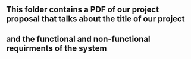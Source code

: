 ## This folder contains a PDF of our project proposal that talks about the title of our project 
## and the functional and non-functional requirments of the system
